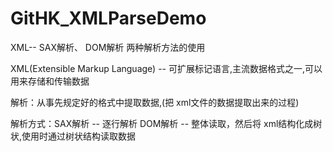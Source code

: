 # GitHK_XMLParseDemo
XML-- SAX解析、 DOM解析 两种解析方法的使用

XML(Extensible Markup Language) -- 可扩展标记语言,主流数据格式之一,可以用来存储和传输数据

解析：从事先规定好的格式中提取数据,(把 xml文件的数据提取出来的过程)

解析方式：SAX解析 -- 逐行解析
DOM解析 -- 整体读取，然后将 xml结构化成树状,使用时通过树状结构读取数据

